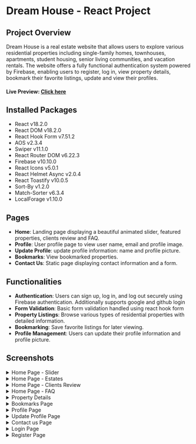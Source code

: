 # Dream House - React Project

## Project Overview

Dream House is a real estate website that allows users to explore various residential properties including single-family homes, townhouses, apartments, student housing, senior living communities, and vacation rentals. The website offers a fully functional authentication system powered by Firebase, enabling users to register, log in, view property details, bookmark their favorite listings, update and view their profiles.

#### Live Preview: [Click here](https://dream-house-cbf6d.web.app/)

## Installed Packages

- React v18.2.0
- React DOM v18.2.0
- React Hook Form v7.51.2
- AOS v2.3.4
- Swiper v11.1.0
- React Router DOM v6.22.3
- Firebase v10.10.0
- React Icons v5.0.1
- React Helmet Async v2.0.4
- React Toastify v10.0.5
- Sort-By v1.2.0
- Match-Sorter v6.3.4
- LocalForage v1.10.0

## Pages

- **Home**: Landing page displaying a beautiful animated slider, featured properties, clients review and FAQ.
- **Profile**: User profile page to view user name, email and profile image.
- **Update Profile**: update profile information: name and profile picture.
- **Bookmarks**: View bookmarked properties.
- **Contact Us**: Static page displaying contact information and a form.

## Functionalities

- **Authentication**: Users can sign up, log in, and log out securely using Firebase authentication. Additionally supports google and github login
- **Form Validation**: Basic form validation handled using react hook form
- **Property Listings**: Browse various types of residential properties with detailed information.
- **Bookmarking**: Save favorite listings for later viewing.
- **Profile Management**: Users can update their profile information and profile picture.

## Screenshots

<details>
  <summary>Home Page - Slider </summary>

![Screenshots](Screenshots/home-slider.png)

</details>
<details>
  <summary>Home Page - Estates </summary>

![Screenshots](Screenshots/home-estates.png)

</details>
<details>
  <summary>Home Page - Clients Review </summary>

![Screenshots](Screenshots/home-clients-review.png)

</details>
<details>
  <summary>Home Page - FAQ </summary>

![Screenshots](Screenshots/home-FAQ-Navbar.png)

</details>
<details>
  <summary>Property Details</summary>

![Screenshots](Screenshots/property-details.png)

</details>

<details>
  <summary>Bookmarks Page</summary>

![Screenshots](Screenshots/bookmarks.png)

</details>
<details>
  <summary>Profile Page</summary>

![Screenshots](Screenshots/profile.png)

</details>

<details>
  <summary>Update Profile Page</summary>

![Screenshots](Screenshots/update-profile.png)

</details>
<details>
  <summary>Contact us Page</summary>

![Screenshots](Screenshots/contact.png)

</details>
<details>
  <summary>Login Page</summary>

![Screenshots](Screenshots/login.png)

</details>
<details>
  <summary>Register Page</summary>

![Screenshots](Screenshots/register.png)

</details>
